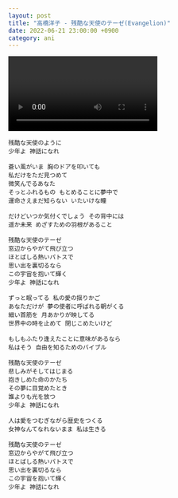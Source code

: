```yaml
---
layout: post
title: "高橋洋子 - 残酷な天使のテーゼ(Evangelion)"
date: 2022-06-21 23:00:00 +0900
category: ani
---
```


<div class="video-container">
    <video id="player" class="video-js vjs-default-skin vjs-big-play-centered" data-json="/public/json/ani/高橋洋子 - 残酷な天使のテーゼ(Evangelion).json"></video>
</div>

```
残酷な天使のように
少年よ 神話になれ

蒼い風がいま 胸のドアを叩いても
私だけをただ見つめて
微笑んでるあなた
そっとふれるもの もとめることに夢中で
運命さえまだ知らない いたいけな瞳

だけどいつか気付くでしょう その背中には
遥か未来 めざすための羽根があること

残酷な天使のテーゼ
窓辺からやがて飛び立つ
ほとばしる熱いパトスで
思い出を裏切るなら
この宇宙を抱いて輝く
少年よ 神話になれ

ずっと眠ってる 私の愛の揺りかご
あなただけが 夢の使者に呼ばれる朝がくる
細い首筋を 月あかりが映してる
世界中の時を止めて 閉じこめたいけど

もしもふたり逢えたことに意味があるなら
私はそう 自由を知るためのバイブル

残酷な天使のテーゼ
悲しみがそしてはじまる
抱きしめた命のかたち
その夢に目覚めたとき
誰よりも光を放つ
少年よ 神話になれ

人は愛をつむぎながら歴史をつくる
女神なんてなれないまま 私は生きる

残酷な天使のテーゼ
窓辺からやがて飛び立つ
ほとばしる熱いパトスで
思い出を裏切るなら
この宇宙を抱いて輝く
少年よ 神話になれ
```